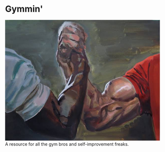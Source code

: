 # Gymmin'
<img src=imgs/dillon-you-son-of-a.jpeg />
A resource for all the gym bros and self-improvement freaks.<br>
